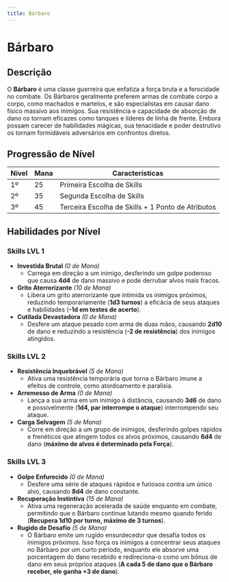 ```yaml
---
title: Bárbaro
---
```


# Bárbaro

## Descrição
O **Bárbaro** é uma classe guerreira que enfatiza a força bruta e a ferocidade no combate. Os Bárbaros geralmente preferem armas de combate corpo a corpo, como machados e martelos, e são especialistas em causar dano físico massivo aos inimigos. Sua resistência e capacidade de absorção de dano os tornam eficazes como tanques e líderes de linha de frente. Embora possam carecer de habilidades mágicas, sua tenacidade e poder destrutivo os tornam formidáveis adversários em confrontos diretos.

## Progressão de Nível

| Nível | Mana | Características |
|--------|------|------------------|
| 1º    | 25   | Primeira Escolha de Skills |
| 2º    | 35   | Segunda Escolha de Skills |
| 3º    | 45   | Terceira Escolha de Skills + 1 Ponto de Atributos |

## Habilidades por Nível

### Skills LVL 1
- **Investida Brutal** *(0 de Mana)*
  - Carrega em direção a um inimigo, desferindo um golpe poderoso que causa **4d4** de dano massivo e pode derrubar alvos mais fracos.
- **Grito Aterrorizante** *(10 de Mana)*
  - Libera um grito aterrorizante que intimida os inimigos próximos, reduzindo temporariamente (**1d3 turnos**) a eficácia de seus ataques e habilidades (**-1d em testes de acerto**).
- **Cutilada Devastadora** *(0 de Mana)*
  - Desfere um ataque pesado com arma de duas mãos, causando **2d10** de dano e reduzindo a resistência (**-2 de resistência**) dos inimigos atingidos.

### Skills LVL 2
- **Resistência Inquebrável** *(5 de Mana)*
  - Ativa uma resistência temporária que torna o Bárbaro imune a efeitos de controle, como atordoamento e paralisia.
- **Arremesso de Arma** *(0 de Mana)*
  - Lança a sua arma em um inimigo à distância, causando **3d6** de dano e possivelmente (**1d4, par interrompe o ataque**) interrompendo seu ataque.
- **Carga Selvagem** *(5 de Mana)*
  - Corre em direção a um grupo de inimigos, desferindo golpes rápidos e frenéticos que atingem todos os alvos próximos, causando **6d4** de dano (**máximo de alvos é determinado pela Força**).

### Skills LVL 3
- **Golpe Enfurecido** *(0 de Mana)*
  - Desfere uma série de ataques rápidos e furiosos contra um único alvo, causando **8d4** de dano constante.
- **Recuperação Instintiva** *(15 de Mana)*
  - Ativa uma regeneração acelerada de saúde enquanto em combate, permitindo que o Bárbaro continue lutando mesmo quando ferido (**Recupera 1d10 por turno, máximo de 3 turnos**).
- **Rugido de Desafio** *(5 de Mana)*
  - O Bárbaro emite um rugido ensurdecedor que desafia todos os inimigos próximos. Isso força os inimigos a concentrar seus ataques no Bárbaro por um curto período, enquanto ele absorve uma porcentagem do dano recebido e redireciona-o como um bônus de dano em seus próprios ataques (**A cada 5 de dano que o Bárbaro receber, ele ganha +3 de dano**).

